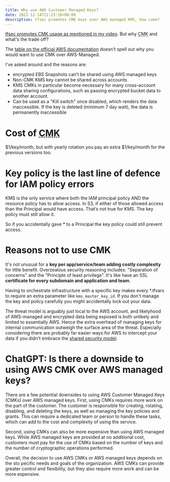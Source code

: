 ```yaml
---
title: Why use AWS Customer Managed Keys?
date: 2022-12-14T21:23:18+08:00
description: tfsec promotes CMK keys over AWS managed KMS, how come?
---
```


[tfsec promotes CMK usage as mentioned in my
video](https://youtu.be/uyZ91ipqxVk). But why <abbr title="Customer Managed
Key">CMK</abbr> and what's the trade off?

The [table on the official AWS documentation](https://docs.aws.amazon.com/kms/latest/developerguide/concepts.html#key-mgmt) doesn't spell out why you would want to use CMK over AWS-Managed.

I've asked around and the reasons are:

- encrypted EBS Snapshots can’t be shared using AWS managed keys
- Non-CMK KMS key cannot be shared across accounts
- KMS CMKs in particular become necessary for many cross-account data sharing configurations, such as passing encrypted bucket data to another account.
- Can be used as a "Kill switch" once disabled, which renders the data inaccessible. If the key is deleted (minimum 7 day wait), the data is permanently inaccessible

# Cost of <abbr title="Customer Managed Key">CMK</abbr>

$1/key/month, but with yearly rotation you pay an extra $1/key/month for the previous versions too.

# Key policy is the last line of defence for IAM policy errors

KMS is the only service where both the IAM principal policy AND the resource
policy has to allow access. In S3, if either of those allowed access than the
Principal would have access. That’s not true for KMS. The key policy must still
allow it.

So if you accidentally gave \* to a Principal the key policy could still prevent
access.

# Reasons not to use CMK

It's not unusual for a **key per app/service/team adding costly complexity**
for little benefit. Overzealous security reasoning includes: "Separation of
concerns" and the "Principle of least privilege". It's like have an SSL
**certificate for every subdomain and application and team**.

Having to orchestrate infrastructure with a specific key makes every \*.tfvars
to require an extra parameter like `kms_master_key_id`. If you don't manage the
key and policy carefully you might accidentally lock out your data.

The threat model is arguably just local to the AWS account, and likelyhood of
AWS-managed and encrypted data being exposed is both unlikely and limited to
essentially AWS. Hence the extra overhead of managing keys for internal
communication outweigh the surface area of the threat. Especially considering
there are probably far easier ways for AWS to intercept your data if you didn't
embrace the [shared security
model](https://aws.amazon.com/compliance/shared-responsibility-model/).

# ChatGPT: Is there a downside to using AWS CMK over AWS managed keys?

There are a few potential downsides to using AWS Customer Managed Keys (CMKs)
over AWS managed keys. First, using CMKs requires more work on the part of the
customer. The customer is responsible for creating, rotating, disabling, and
deleting the keys, as well as managing the key policies and grants. This can
require a dedicated team or person to handle these tasks, which can add to the
cost and complexity of using the service.

Second, using CMKs can also be more expensive than using AWS managed keys.
While AWS managed keys are provided at no additional cost, customers must pay
for the use of CMKs based on the number of keys and the number of cryptographic
operations performed.

Overall, the decision to use AWS CMKs or AWS managed keys depends on the sto
pecific needs and goals of the organization. AWS CMKs can provide greater
control and flexibility, but they also require more work and can be more
expensive.
